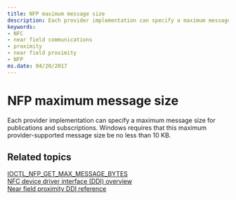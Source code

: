 ```yaml
---
title: NFP maximum message size
description: Each provider implementation can specify a maximum message size for publications and subscriptions. Windows requires that this maximum provider-supported message size be no less than 10 KB.
keywords:
- NFC
- near field communications
- proximity
- near field proximity
- NFP
ms.date: 04/20/2017
---
```


# NFP maximum message size


Each provider implementation can specify a maximum message size for publications and subscriptions. Windows requires that this maximum provider-supported message size be no less than 10 KB.


## Related topics
[IOCTL\_NFP\_GET\_MAX\_MESSAGE\_BYTES](/windows-hardware/drivers/ddi/nfpdev/ni-nfpdev-ioctl_nfp_get_max_message_bytes)  
[NFC device driver interface (DDI) overview](/windows-hardware/drivers/ddi/index)  
[Near field proximity DDI reference](/windows-hardware/drivers/ddi/_nfpdrivers)
